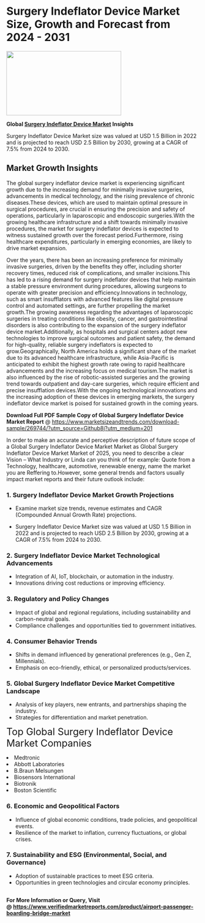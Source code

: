 <H1>Surgery Indeflator Device Market Size, Growth and Forecast from 2024 - 2031</H1><img class="aligncenter size-medium wp-image-584254" src="https://thirdeyenews.in/wp-content/uploads/2024/09/Global-Market-Research-300x168.jpeg" alt="" width="300" height="168" /><p><strong>Global&nbsp;<a href="https://www.marketsizeandtrends.com/download-sample/269744/?utm_source=Github8j?utm_medium=201">Surgery Indeflator Device Market</a> Insights</strong></p><p>Surgery Indeflator Device Market size was valued at USD 1.5 Billion in 2022 and is projected to reach USD 2.5 Billion by 2030, growing at a CAGR of 7.5% from 2024 to 2030.</p><p><h2>Market Growth Insights</h2> <p>The global surgery indeflator device market is experiencing significant growth due to the increasing demand for minimally invasive surgeries, advancements in medical technology, and the rising prevalence of chronic diseases.These devices, which are used to maintain optimal pressure in surgical procedures, are crucial in ensuring the precision and safety of operations, particularly in laparoscopic and endoscopic surgeries.With the growing healthcare infrastructure and a shift towards minimally invasive procedures, the market for surgery indeflator devices is expected to witness sustained growth over the forecast period.Furthermore, rising healthcare expenditures, particularly in emerging economies, are likely to drive market expansion.</p> <p>Over the years, there has been an increasing preference for minimally invasive surgeries, driven by the benefits they offer, including shorter recovery times, reduced risk of complications, and smaller incisions.This has led to a rising demand for surgery indeflator devices that help maintain a stable pressure environment during procedures, allowing surgeons to operate with greater precision and efficiency.Innovations in technology, such as smart insufflators with advanced features like digital pressure control and automated settings, are further propelling the market growth.The growing awareness regarding the advantages of laparoscopic surgeries in treating conditions like obesity, cancer, and gastrointestinal disorders is also contributing to the expansion of the surgery indeflator device market.Additionally, as hospitals and surgical centers adopt new technologies to improve surgical outcomes and patient safety, the demand for high-quality, reliable surgery indeflators is expected to grow.Geographically, North America holds a significant share of the market due to its advanced healthcare infrastructure, while Asia-Pacific is anticipated to exhibit the highest growth rate owing to rapid healthcare advancements and the increasing focus on medical tourism.The market is also influenced by the rise of robotic-assisted surgeries and the growing trend towards outpatient and day-care surgeries, which require efficient and precise insufflation devices.With the ongoing technological innovations and the increasing adoption of these devices in emerging markets, the surgery indeflator device market is poised for sustained growth in the coming years.</p> <p><span class=""><strong>Download Full PDF Sample Copy of Global Surgery Indeflator Device Market Report</strong> @ <a href="https://www.marketsizeandtrends.com/download-sample/269744/?utm_source=Github8j?utm_medium=201" target="_blank">https://www.marketsizeandtrends.com/download-sample/269744/?utm_source=Github8j?utm_medium=201</a></span></p><p>In order to make an accurate and perceptive description of future scope of a Global&nbsp;Surgery Indeflator Device Market Market as Global&nbsp;Surgery Indeflator Device Market Market of 2025, you need to describe a clear Vision &ndash; What Industry or Linda can you think of for example: Quote from a Technology, healthcare, automotive, renewable energy, name the market you are Reffering to.However, some general trends and factors usually impact market reports and their future outlook include:</p><h3>1.&nbsp;<strong>Surgery Indeflator Device Market Growth Projections</strong></h3><ul><li>Examine market size trends, revenue estimates and CAGR (Compounded Annual Growth Rate) projections.</li><li><p>Surgery Indeflator Device Market size was valued at USD 1.5 Billion in 2022 and is projected to reach USD 2.5 Billion by 2030, growing at a CAGR of 7.5% from 2024 to 2030.</p></li></ul><h3>2.&nbsp;<strong>Surgery Indeflator Device Market Technological Advancements</strong></h3><ul><li>Integration of AI, IoT, blockchain, or automation in the industry.</li><li>Innovations driving cost reductions or improving efficiency.</li></ul><h3>3.&nbsp;<strong>Regulatory and Policy Changes</strong></h3><ul><li>Impact of global and regional regulations, including sustainability and carbon-neutral goals.</li><li>Compliance challenges and opportunities tied to government initiatives.</li></ul><h3>4.&nbsp;<strong>Consumer Behavior Trends</strong></h3><ul><li>Shifts in demand influenced by generational preferences (e.g., Gen Z, Millennials).</li><li>Emphasis on eco-friendly, ethical, or personalized products/services.</li></ul><h3>5.&nbsp;<strong>Global Surgery Indeflator Device Market Competitive Landscape</strong></h3><ul><li>Analysis of key players, new entrants, and partnerships shaping the industry.</li><li>Strategies for differentiation and market penetration.</li></ul><p data-pm-slice="1 1 []"><span style="color: inherit; font-family: inherit; font-size: 25px;">Top Global Surgery Indeflator Device Market Companies</span></p><div class="" data-test-id=""><p><li>Medtronic</li><li> Abbott Laboratories</li><li> B.Braun Melsungen</li><li> Biosensors International</li><li> Biotronik</li><li> Boston Scientific</li></p></div><h3>6.&nbsp;<strong>Economic and Geopolitical Factors</strong></h3><ul><li>Influence of global economic conditions, trade policies, and geopolitical events.</li><li>Resilience of the market to inflation, currency fluctuations, or global crises.</li></ul><h3>7.&nbsp;<strong>Sustainability and ESG (Environmental, Social, and Governance)</strong></h3><ul><li>Adoption of sustainable practices to meet ESG criteria.</li><li>Opportunities in green technologies and circular economy principles.</li></ul><h2><strong style="font-size: 14px;">For More Information or Query, Visit @&nbsp;</strong><a style="background-color: #ffffff; font-size: 14px;" href="https://www.marketsizeandtrends.com/report/surgery-indeflator-device-market/" target="_blank">https://www.verifiedmarketreports.com/product/airport-passenger-boarding-bridge-market</a></h2>